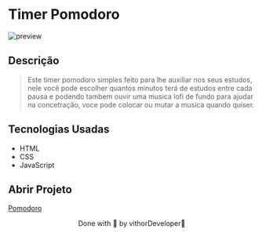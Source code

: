 
# Timer Pomodoro

![preview](https://user-images.githubusercontent.com/116108525/203836970-00239f9b-09f6-410f-8c71-b8a9c4df6b08.png)

## Descrição

 > Este timer pomodoro simples feito para lhe auxiliar nos seus estudos, nele você pode escolher quantos minutos terá de estudos entre cada pausa e podendo tambem ouvir uma musica lofi de fundo para ajudar na concetração, voce pode colocar ou mutar a musica quando quiser.

## Tecnologias Usadas 

* HTML
* CSS
* JavaScript 
## Abrir Projeto

[Pomodoro](https://formulario-chi-livid.vercel.app)

<p align="center">Done with 💜 by vithorDeveloper👋</p>